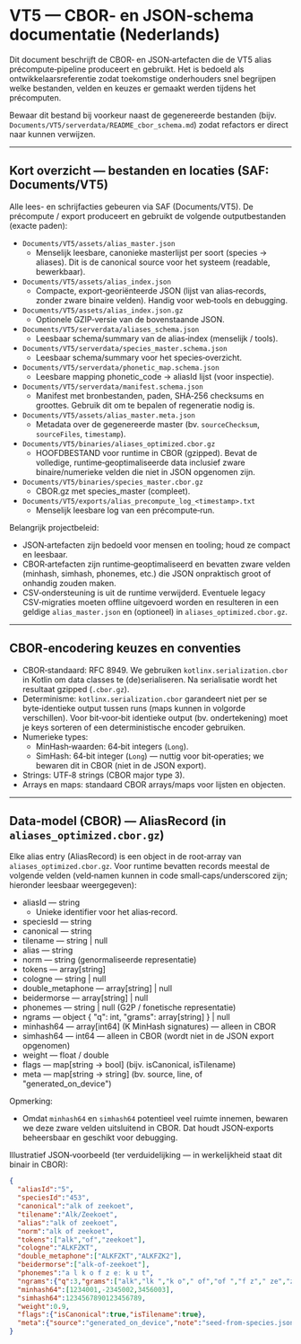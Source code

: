 # VT5 — CBOR- en JSON‑schema documentatie (Nederlands)

Dit document beschrijft de CBOR‑ en JSON‑artefacten die de VT5 alias précompute‑pipeline produceert en gebruikt. Het is bedoeld als ontwikkelaarsreferentie zodat toekomstige onderhouders snel begrijpen welke bestanden, velden en keuzes er gemaakt werden tijdens het précomputen.

Bewaar dit bestand bij voorkeur naast de gegenereerde bestanden (bijv. `Documents/VT5/serverdata/README_cbor_schema.md`) zodat refactors er direct naar kunnen verwijzen.

---

## Kort overzicht — bestanden en locaties (SAF: Documents/VT5)

Alle lees- en schrijfacties gebeuren via SAF (Documents/VT5). De précompute / export produceert en gebruikt de volgende outputbestanden (exacte paden):

- `Documents/VT5/assets/alias_master.json`
  - Menselijk leesbare, canonieke masterlijst per soort (species → aliases). Dit is de canonical source voor het systeem (readable, bewerkbaar).
- `Documents/VT5/assets/alias_index.json`
  - Compacte, export‑georiënteerde JSON (lijst van alias‑records, zonder zware binaire velden). Handig voor web‑tools en debugging.
- `Documents/VT5/assets/alias_index.json.gz`
  - Optionele GZIP‑versie van de bovenstaande JSON.
- `Documents/VT5/serverdata/aliases_schema.json`
  - Leesbaar schema/summary van de alias‑index (menselijk / tools).
- `Documents/VT5/serverdata/species_master.schema.json`
  - Leesbaar schema/summary voor het species‑overzicht.
- `Documents/VT5/serverdata/phonetic_map.schema.json`
  - Leesbare mapping phonetic_code → aliasId lijst (voor inspectie).
- `Documents/VT5/serverdata/manifest.schema.json`
  - Manifest met bronbestanden, paden, SHA‑256 checksums en groottes. Gebruik dit om te bepalen of regeneratie nodig is.
- `Documents/VT5/assets/alias_master.meta.json`
  - Metadata over de gegenereerde master (bv. `sourceChecksum`, `sourceFiles`, `timestamp`).
- `Documents/VT5/binaries/aliases_optimized.cbor.gz`
  - HOOFDBESTAND voor runtime in CBOR (gzipped). Bevat de volledige, runtime‑geoptimaliseerde data inclusief zware binaire/numerieke velden die niet in JSON opgenomen zijn.
- `Documents/VT5/binaries/species_master.cbor.gz`
  - CBOR.gz met species_master (compleet).
- `Documents/VT5/exports/alias_precompute_log_<timestamp>.txt`
  - Menselijk leesbare log van een précompute‑run.

Belangrijk projectbeleid:
- JSON‑artefacten zijn bedoeld voor mensen en tooling; houd ze compact en leesbaar.
- CBOR‑artefacten zijn runtime‑geoptimaliseerd en bevatten zware velden (minhash, simhash, phonemes, etc.) die JSON onpraktisch groot of onhandig zouden maken.
- CSV‑ondersteuning is uit de runtime verwijderd. Eventuele legacy CSV‑migraties moeten offline uitgevoerd worden en resulteren in een geldige `alias_master.json` en (optioneel) in `aliases_optimized.cbor.gz`.

---

## CBOR‑encodering keuzes en conventies

- CBOR‑standaard: RFC 8949. We gebruiken `kotlinx.serialization.cbor` in Kotlin om data classes te (de)serialiseren. Na serialisatie wordt het resultaat gzipped (`.cbor.gz`).
- Determinisme: `kotlinx.serialization.cbor` garandeert niet per se byte‑identieke output tussen runs (maps kunnen in volgorde verschillen). Voor bit‑voor‑bit identieke output (bv. ondertekening) moet je keys sorteren of een deterministische encoder gebruiken.
- Numerieke types:
  - MinHash‑waarden: 64‑bit integers (`Long`).
  - SimHash: 64‑bit integer (`Long`) — nuttig voor bit‑operaties; we bewaren dit in CBOR (niet in de JSON export).
- Strings: UTF‑8 strings (CBOR major type 3).
- Arrays en maps: standaard CBOR arrays/maps voor lijsten en objecten.

---

## Data‑model (CBOR) — AliasRecord (in `aliases_optimized.cbor.gz`)

Elke alias entry (AliasRecord) is een object in de root‑array van `aliases_optimized.cbor.gz`. Voor runtime bevatten records meestal de volgende velden (veld‑namen kunnen in code small‑caps/underscored zijn; hieronder leesbaar weergegeven):

- aliasId — string
  - Unieke identifier voor het alias‑record.
- speciesId — string
- canonical — string
- tilename — string | null
- alias — string
- norm — string (genormaliseerde representatie)
- tokens — array[string]
- cologne — string | null
- double_metaphone — array[string] | null
- beidermorse — array[string] | null
- phonemes — string | null (G2P / fonetische representatie)
- ngrams — object { "q": int, "grams": array[string] } | null
- minhash64 — array[int64] (K MinHash signatures) — alleen in CBOR
- simhash64 — int64 — alleen in CBOR (wordt niet in de JSON export opgenomen)
- weight — float / double
- flags — map[string -> bool] (bijv. isCanonical, isTilename)
- meta — map[string -> string] (bv. source, line, of "generated_on_device")

Opmerking:
- Omdat `minhash64` en `simhash64` potentieel veel ruimte innemen, bewaren we deze zware velden uitsluitend in CBOR. Dat houdt JSON‑exports beheersbaar en geschikt voor debugging.

Illustratief JSON‑voorbeeld (ter verduidelijking — in werkelijkheid staat dit binair in CBOR):
```json
{
  "aliasId":"5",
  "speciesId":"453",
  "canonical":"alk of zeekoet",
  "tilename":"Alk/Zeekoet",
  "alias":"alk of zeekoet",
  "norm":"alk of zeekoet",
  "tokens":["alk","of","zeekoet"],
  "cologne":"ALKFZKT",
  "double_metaphone":["ALKFZKT","ALKFZK2"],
  "beidermorse":["alk-of-zeekoet"],
  "phonemes":"a l k o f z eː k u t",
  "ngrams":{"q":3,"grams":["alk","lk ","k o"," of","of ","f z"," ze","zee","eek","eko","koe","oet"]},
  "minhash64":[1234001,-2345002,3456003],
  "simhash64":1234567890123456789,
  "weight":0.9,
  "flags":{"isCanonical":true,"isTilename":true},
  "meta":{"source":"generated_on_device","note":"seed-from-species.json"}
}